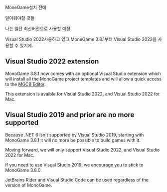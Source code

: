 MoneGame설치 전에 

알아둬야할 것들

나는 일단 최신버전으로 사용할 예정.

Visual Studio 2022사용하고 있고 MoneGame 3.8.1부터 Visual Studio 2022을 사용할 수 있기에.

## Visual Studio 2022 extension

MonoGame 3.8.1 now comes with an optional Visual Studio extension which will install all the MonoGame project templates and will allow a quick access to the [MGCB Editor](https://docs.monogame.net/articles/tools/mgcb_editor.html).

This extension is avaible for Visual Studio 2022, and Visual Studio 2022 for Mac.

## Visual Studio 2019 and prior are no more supported

Because .NET 6 isn't supported by Visual Studio 2019, starting with MonoGame 3.8.1 it will no more be possible to build games with it.

Moving forward, we will only support Visual Studio 2022, and Visual Studio 2022 for Mac.

If you need to use Visual Studio 2019, we encourage you to stick to MonoGame 3.8.0.

JetBrains Rider and Visual Studio Code can be used regardless of the version of MonoGame.